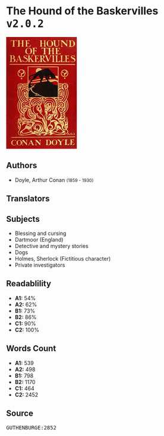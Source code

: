 # The Hound of the Baskervilles <kbd>v2.0.2</kbd>

![](./cover.medium.jpg "")

## Authors


 - Doyle, Arthur Conan <small>(1859 - 1930)</small>

## Translators



## Subjects


 - Blessing and cursing
 - Dartmoor (England)
 - Detective and mystery stories
 - Dogs
 - Holmes, Sherlock (Fictitious character)
 - Private investigators

## Readablility


 - **A1:** 54%
 - **A2:** 62%
 - **B1:** 73%
 - **B2:** 86%
 - **C1:** 90%
 - **C2:** 100%

## Words Count


 - **A1:** 539
 - **A2:** 498
 - **B1:** 798
 - **B2:** 1170
 - **C1:** 464
 - **C2:** 2452

## Source


<kbd>GUTHENBURGE:2852</kbd>

